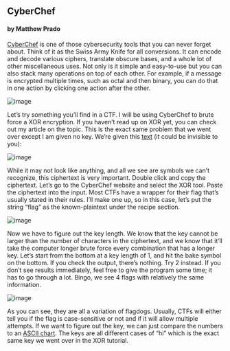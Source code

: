 ## CyberChef
#### by Matthew Prado

[CyberChef](https://gchq.github.io/CyberChef/) is one of those cybersecurity tools that you can never forget about. Think of it as the Swiss Army Knife for all conversions. It can encode and decode various ciphers, translate obscure bases, and a whole lot of other miscellaneous uses. Not only is it simple and easy-to-use but you can also stack many operations on top of each other. For example, if a message is encrypted multiple times, such as octal and then binary, you can do that in one action by clicking one action after the other. 


![image](https://user-images.githubusercontent.com/71365470/112068962-2de70680-8b28-11eb-979e-ce7defcd9b37.png)

Let’s try something you’ll find in a CTF. I will be using CyberChef to brute force a XOR encryption. If you haven’t read up on XOR yet, you can check out my article on the topic. This is the exact same problem that we went over except I am given no key. We’re given this [text](https://drive.google.com/file/d/1WI_LSwn9otxBCo-jTv-r6nc-6jM0PiZJ/view) (it could be invisible to you):

![image](https://user-images.githubusercontent.com/71365470/112069082-671f7680-8b28-11eb-9548-79a5f0f21963.png)

While it may not look like anything, and all we see are symbols we can’t recognize, this ciphertext is very important. Double click and copy the ciphertext. Let’s go to the CyberChef website and select the XOR tool. Paste the ciphertext into the input. Most CTFs have a wrapper for their flag that’s usually stated in their rules. I’ll make one up, so in this case, let’s put the string “flag” as the known-plaintext under the recipe section.

![image](https://user-images.githubusercontent.com/71365470/112069150-8d451680-8b28-11eb-894d-06932279833b.png)

Now we have to figure out the key length. We know that the key cannot be larger than the number of characters in the ciphertext, and we know that it’ll take the computer longer brute force every combination that has a longer key. Let’s start from the bottom at a key length of 1, and hit the bake symbol on the bottom. If you check the output, there’s nothing. Try 2 instead. If you don’t see results immediately, feel free to give the program some time; it has to go through a lot. Bingo, we see 4 flags with relatively the same information.

![image](https://user-images.githubusercontent.com/71365470/112069208-a8b02180-8b28-11eb-8e69-2ff1986bb1ea.png)

As you can see, they are all a variation of flagdogs. Usually, CTFs will either tell you if the flag is case-sensitive or not and if it will allow multiple attempts. If we want to figure out the key, we can just compare the numbers to an [ASCII chart](https://upload.wikimedia.org/wikipedia/commons/c/cf/USASCII_code_chart.png). The keys are all different cases of “hi” which is the exact same key we went over in the XOR tutorial.

